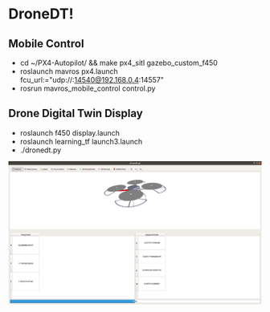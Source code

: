 # DroneDT!

## Mobile Control
- cd ~/PX4-Autopilot/ && make px4_sitl gazebo_custom_f450
- roslaunch mavros px4.launch fcu_url:="udp://:14540@192.168.0.4:14557"
- rosrun mavros_mobile_control control.py

## Drone Digital Twin Display
- roslaunch f450 display.launch
- roslaunch learning_tf launch3.launch
- ./dronedt.py

![image](./img/dronedt.png)
